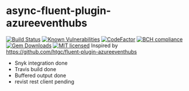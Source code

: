 # async-fluent-plugin-azureeventhubs

[![Build Status](https://travis-ci.com/sio2k/async-fluent-plugin-azureeventhubs.svg?branch=master)](https://travis-ci.com/sio2k/async-fluent-plugin-azureeventhubs)
[![Known Vulnerabilities](https://snyk.io/test/github/sio2k/async-fluent-plugin-azureeventhubs/badge.svg?targetFile=Gemfile.lock)](https://snyk.io/test/github/sio2k/async-fluent-plugin-azureeventhubs?targetFile=Gemfile.lock)
[![CodeFactor](https://www.codefactor.io/repository/github/sio2k/async-fluent-plugin-azureeventhubs/badge)](https://www.codefactor.io/repository/github/sio2k/async-fluent-plugin-azureeventhubs)
[![BCH compliance](https://bettercodehub.com/edge/badge/sio2k/async-fluent-plugin-azureeventhubs?branch=master)](https://bettercodehub.com/)
[![Gem Downloads](https://img.shields.io/gem/dt/sk-fluent-plugin-azureeventhubs.svg)](https://rubygems.org/gems/sk-fluent-plugin-azureeventhubs)
[![MIT licensed](https://img.shields.io/badge/license-MIT-blue.svg)](https://github.com/sio2k/async-fluent-plugin-azureeventhubs-/blob/master/LICENSE)
Inspired by https://github.com/htgc/fluent-plugin-azureeventhubs

- Snyk integration done
- Travis build done
- Buffered output done
- revist rest client pending
